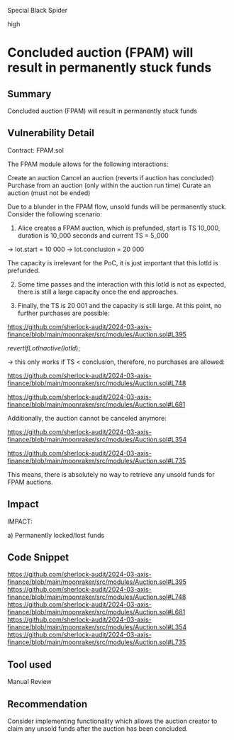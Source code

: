 Special Black Spider

high

# Concluded auction (FPAM) will result in permanently stuck funds

## Summary
Concluded auction (FPAM) will result in permanently stuck funds

## Vulnerability Detail
Contract: FPAM.sol

The FPAM module allows for the following interactions:

Create an auction
Cancel an auction (reverts if auction has concluded)
Purchase from an auction (only within the auction run time)
Curate an auction (must not be ended)

Due to a blunder in the FPAM flow, unsold funds will be permanently stuck. Consider the following scenario:

1. Alice creates a FPAM auction, which is prefunded, start is TS 10_000, duration is 10_000 seconds and current TS = 5_000

-> lot.start = 10 000
-> lot.conclusion = 20 000

The capacity is irrelevant for the PoC, it is just important that this lotId is prefunded.

2. Some time passes and the interaction with this lotId is not as expected, there is still a large capacity once the end approaches.

3. Finally, the TS is 20 001 and the capacity is still large. At this point, no further purchases are possible:


https://github.com/sherlock-audit/2024-03-axis-finance/blob/main/moonraker/src/modules/Auction.sol#L395


_revertIfLotInactive(lotId_);

-> this only works if TS < conclusion, therefore, no purchases are allowed:


https://github.com/sherlock-audit/2024-03-axis-finance/blob/main/moonraker/src/modules/Auction.sol#L748

https://github.com/sherlock-audit/2024-03-axis-finance/blob/main/moonraker/src/modules/Auction.sol#L681



Additionally, the auction cannot be canceled anymore:

https://github.com/sherlock-audit/2024-03-axis-finance/blob/main/moonraker/src/modules/Auction.sol#L354

https://github.com/sherlock-audit/2024-03-axis-finance/blob/main/moonraker/src/modules/Auction.sol#L735

This means, there is absolutely no way to retrieve any unsold funds for FPAM auctions.


## Impact
IMPACT: 

a) Permanently locked/lost funds

## Code Snippet
https://github.com/sherlock-audit/2024-03-axis-finance/blob/main/moonraker/src/modules/Auction.sol#L395
https://github.com/sherlock-audit/2024-03-axis-finance/blob/main/moonraker/src/modules/Auction.sol#L748
https://github.com/sherlock-audit/2024-03-axis-finance/blob/main/moonraker/src/modules/Auction.sol#L681
https://github.com/sherlock-audit/2024-03-axis-finance/blob/main/moonraker/src/modules/Auction.sol#L354
https://github.com/sherlock-audit/2024-03-axis-finance/blob/main/moonraker/src/modules/Auction.sol#L735

## Tool used

Manual Review

## Recommendation
Consider implementing functionality which allows the auction creator to claim any unsold funds after the auction has been concluded.
